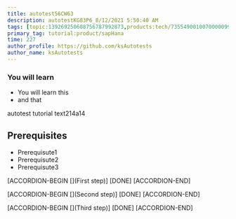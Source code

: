 ```yaml
---
title: autotest56CW63
description: autotestKG83P6_8/12/2021 5:50:40 AM
tags: [topic:139269250608756787992873,products:tech/73554900100700000996,tutorial:experience/advanced]
primary_tag: tutorial:product/sapHana
time: 227
author_profile: https://github.com/ksAutotests
author_name: ksAutotests
---
```

### You will learn
- You will learn this
- and that

autotest tutorial text214a14

## Prerequisites
- Prerequisute1
- Prerequisute2
- Prerequisute3

[ACCORDION-BEGIN [](First step)]
[DONE]
[ACCORDION-END]

[ACCORDION-BEGIN [](Second step)]
[DONE]
[ACCORDION-END]

[ACCORDION-BEGIN [](Third step)]
[DONE]
[ACCORDION-END]

